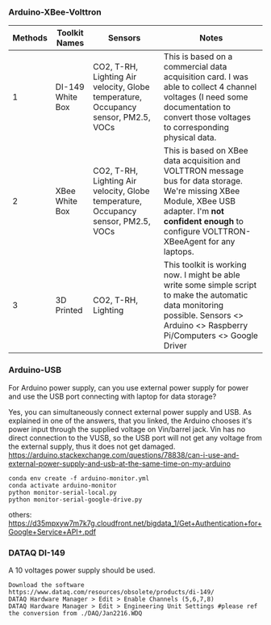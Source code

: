 ### Arduino-XBee-Volttron

| Methods | Toolkit Names    | Sensors                                                                            | Notes                                                                                                                                                                                                    |
|---------|------------------|------------------------------------------------------------------------------------|----------------------------------------------------------------------------------------------------------------------------------------------------------------------------------------------------------|
| 1       | DI-149 White Box | CO2, T-RH, Lighting Air velocity, Globe temperature, Occupancy sensor, PM2.5, VOCs | This is based on a commercial data acquisition card. I was able to collect 4 channel voltages (I need some documentation to convert those voltages to corresponding physical data.                       |
| 2       | XBee White Box   | CO2, T-RH, Lighting Air velocity, Globe temperature, Occupancy sensor, PM2.5, VOCs | This is based on XBee data acquisition and VOLTTRON message bus for data storage. We're missing XBee Module, XBee USB adapter. I'm **not confident enough** to configure VOLTTRON-XBeeAgent for any laptops. |
| 3       | 3D Printed       | CO2, T-RH, Lighting                                                                | This toolkit is working now. I might be able write some simple script to make the automatic data monitoring possible. Sensors <> Arduino <> Raspberry Pi/Computers <> Google Driver                      |

### Arduino-USB
For Arduino power supply, can you use external power supply for power and use the USB port connecting with laptop for data storage?

Yes, you can simultaneously connect external power supply and USB. As explained in one of the answers, that you linked, the Arduino chooses it's power input through the supplied voltage on Vin/barrel jack. Vin has no direct connection to the VUSB, so the USB port will not get any voltage from the external supply, thus it does not get damaged.
https://arduino.stackexchange.com/questions/78838/can-i-use-and-external-power-supply-and-usb-at-the-same-time-on-my-arduino

```
conda env create -f arduino-monitor.yml
conda activate arduino-monitor
python monitor-serial-local.py
python monitor-serial-google-drive.py
```

others: https://d35mpxyw7m7k7g.cloudfront.net/bigdata_1/Get+Authentication+for+Google+Service+API+.pdf

### DATAQ DI-149
A 10 voltages power supply should be used.
```
Download the software
https://www.dataq.com/resources/obsolete/products/di-149/
DATAQ Hardware Manager > Edit > Enable Channels (5,6,7,8)
DATAQ Hardware Manager > Edit > Engineering Unit Settings #please ref the conversion from ./DAQ/Jan2216.WDQ
```